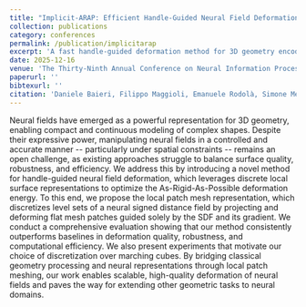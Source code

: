```yaml
---
title: "Implicit-ARAP: Efficient Handle-Guided Neural Field Deformation via Local Patch Meshing"
collection: publications
category: conferences
permalink: /publication/implicitarap
excerpt: 'A fast handle-guided deformation method for 3D geometry encoded as neural fields.'
date: 2025-12-16
venue: 'The Thirty-Ninth Annual Conference on Neural Information Processing Systems (NeurIPS)'
paperurl: ''
bibtexurl: ''
citation: 'Daniele Baieri, Filippo Maggioli, Emanuele Rodolà, Simone Melzi and Zorah Lähner. Implicit-ARAP: Efficient Handle-Guided Neural Field Deformation via Local Patch Meshing. In Advances in Neural Information Processing Systems, 2026'
---
```


Neural fields have emerged as a powerful representation for 3D geometry, enabling compact and continuous modeling of complex shapes. Despite their expressive power, manipulating neural fields in a controlled and accurate manner -- particularly under spatial constraints -- remains an open challenge, as existing approaches struggle to balance surface quality, robustness, and efficiency. We address this by introducing a novel method for handle-guided neural field deformation, which leverages discrete local surface representations to optimize the As-Rigid-As-Possible deformation energy. To this end, we propose the local patch mesh representation, which discretizes level sets of a neural signed distance field by projecting and deforming flat mesh patches guided solely by the SDF and its gradient. We conduct a comprehensive evaluation showing that our method consistently outperforms baselines in deformation quality, robustness, and computational efficiency. We also present experiments that motivate our choice of discretization over marching cubes. By bridging classical geometry processing and neural representations through local patch meshing, our work enables scalable, high-quality deformation of neural fields and paves the way for extending other geometric tasks to neural domains.